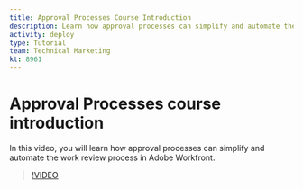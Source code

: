 ```yaml
---
title: Approval Processes Course Introduction
description: Learn how approval processes can simplify and automate the work review process in [!DNL Adobe Workfront].
activity: deploy
type: Tutorial
team: Technical Marketing
kt: 8961
---
```

# Approval Processes course introduction

In this video, you will learn how approval processes can simplify and automate the work review process in Adobe Workfront.

>[!VIDEO](https://video.tv.adobe.com/v/335224/?quality=12)
